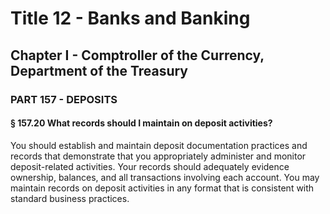 
# Title 12 - Banks and Banking
## Chapter I - Comptroller of the Currency, Department of the Treasury
### PART 157 - DEPOSITS
#### § 157.20 What records should I maintain on deposit activities?

You should establish and maintain deposit documentation practices and records that demonstrate that you appropriately administer and monitor deposit-related activities. Your records should adequately evidence ownership, balances, and all transactions involving each account. You may maintain records on deposit activities in any format that is consistent with standard business practices.
